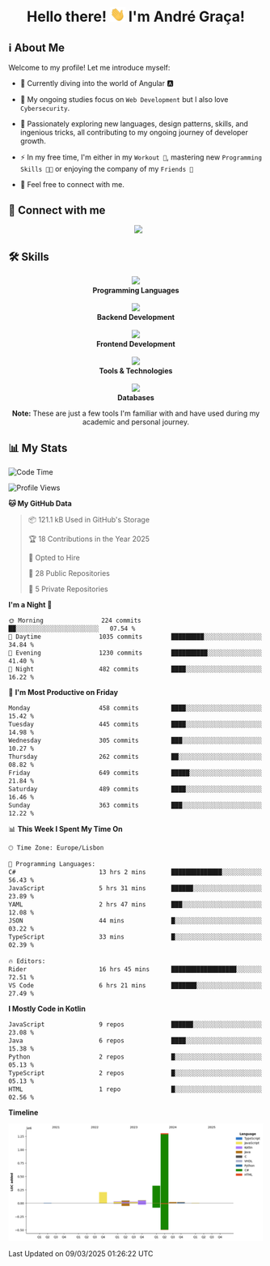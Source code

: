 <h1 align="center">Hello there! <img src="https://raw.githubusercontent.com/ABSphreak/ABSphreak/master/gifs/Hi.gif" width="30"> I'm André Graça!</h1>

## ℹ️ About Me

Welcome to my profile! Let me introduce myself:

- 🔭 Currently diving into the world of Angular 🅰️

- 🌱 My ongoing studies focus on `Web Development` but I also love `Cybersecurity`.
 
- 🚀 Passionately exploring new languages, design patterns, skills, and ingenious tricks, all contributing to my ongoing journey of developer growth.

- ⚡ In my free time, I'm either in my `Workout 💪`, mastering new `Programming Skills 👨‍💻` or enjoying the company of my `Friends 👥`

- 💬 Feel free to connect with me.

## 🤝 Connect with me

<p align="center">
  <a style="margin-left: 10px;" target="_blank" href="mailto:andre.graca.2001@gmail.com">
    <img width="50px" src="https://static.vecteezy.com/system/resources/previews/022/484/516/non_2x/google-mail-gmail-icon-logo-symbol-free-png.png">
  </a>
</p>

## 🛠️ Skills

<div align="center">
  <p align="center">
    <img src="https://skillicons.dev/icons?i=kotlin,java,js,ts,python,c&perline=6" /><br/>
    <b>Programming Languages</b><br/><br/>
    <img src="https://skillicons.dev/icons?i=spring,nodejs,express&perline=5" /><br/>
    <b>Backend Development</b><br/><br/>
    <img src="https://skillicons.dev/icons?i=react,nextjs,html,css,bootstrap,tailwind&perline=6" /><br/>
    <b>Frontend Development</b><br/><br/>
    <img src="https://skillicons.dev/icons?i=docker,linux,bash,git,github,androidstudio,jenkins,postman&perline=9" /><br/>
    <b>Tools & Technologies</b><br/><br/>
    <img src="https://skillicons.dev/icons?i=postgres,mongodb&perline=2" /><br/>
    <b>Databases</b>
  </p> 
  <p align="center"><b>Note:</b> These are just a few tools I'm familiar with and have used during my academic and personal journey.</p>
</div>

## 📊 My Stats

<!--START_SECTION:waka-->
![Code Time](http://img.shields.io/badge/Code%20Time-1%2C804%20hrs%2027%20mins-blue)

![Profile Views](http://img.shields.io/badge/Profile%20Views-0-blue)

**🐱 My GitHub Data** 

> 📦 121.1 kB Used in GitHub's Storage 
 > 
> 🏆 18 Contributions in the Year 2025
 > 
> 💼 Opted to Hire
 > 
> 📜 28 Public Repositories 
 > 
> 🔑 5 Private Repositories 
 > 
**I'm a Night 🦉** 

```text
🌞 Morning                224 commits         ██░░░░░░░░░░░░░░░░░░░░░░░   07.54 % 
🌆 Daytime                1035 commits        █████████░░░░░░░░░░░░░░░░   34.84 % 
🌃 Evening                1230 commits        ██████████░░░░░░░░░░░░░░░   41.40 % 
🌙 Night                  482 commits         ████░░░░░░░░░░░░░░░░░░░░░   16.22 % 
```
📅 **I'm Most Productive on Friday** 

```text
Monday                   458 commits         ████░░░░░░░░░░░░░░░░░░░░░   15.42 % 
Tuesday                  445 commits         ████░░░░░░░░░░░░░░░░░░░░░   14.98 % 
Wednesday                305 commits         ███░░░░░░░░░░░░░░░░░░░░░░   10.27 % 
Thursday                 262 commits         ██░░░░░░░░░░░░░░░░░░░░░░░   08.82 % 
Friday                   649 commits         █████░░░░░░░░░░░░░░░░░░░░   21.84 % 
Saturday                 489 commits         ████░░░░░░░░░░░░░░░░░░░░░   16.46 % 
Sunday                   363 commits         ███░░░░░░░░░░░░░░░░░░░░░░   12.22 % 
```


📊 **This Week I Spent My Time On** 

```text
🕑︎ Time Zone: Europe/Lisbon

💬 Programming Languages: 
C#                       13 hrs 2 mins       ██████████████░░░░░░░░░░░   56.43 % 
JavaScript               5 hrs 31 mins       ██████░░░░░░░░░░░░░░░░░░░   23.89 % 
YAML                     2 hrs 47 mins       ███░░░░░░░░░░░░░░░░░░░░░░   12.08 % 
JSON                     44 mins             █░░░░░░░░░░░░░░░░░░░░░░░░   03.22 % 
TypeScript               33 mins             █░░░░░░░░░░░░░░░░░░░░░░░░   02.39 % 

🔥 Editors: 
Rider                    16 hrs 45 mins      ██████████████████░░░░░░░   72.51 % 
VS Code                  6 hrs 21 mins       ███████░░░░░░░░░░░░░░░░░░   27.49 % 
```

**I Mostly Code in Kotlin** 

```text
JavaScript               9 repos             ██████░░░░░░░░░░░░░░░░░░░   23.08 % 
Java                     6 repos             ████░░░░░░░░░░░░░░░░░░░░░   15.38 % 
Python                   2 repos             █░░░░░░░░░░░░░░░░░░░░░░░░   05.13 % 
TypeScript               2 repos             █░░░░░░░░░░░░░░░░░░░░░░░░   05.13 % 
HTML                     1 repo              █░░░░░░░░░░░░░░░░░░░░░░░░   02.56 % 
```



**Timeline**

![Lines of Code chart](https://raw.githubusercontent.com/AndreGraca3/AndreGraca3/main/assets/bar_graph.png)


 Last Updated on 09/03/2025 01:26:22 UTC
<!--END_SECTION:waka-->
